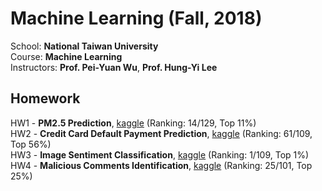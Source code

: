 # Machine Learning (Fall, 2018)
School: **National Taiwan University** <br>
Course: **Machine Learning** <br>
Instructors: **Prof. Pei-Yuan Wu**, **Prof. Hung-Yi Lee** <br>

## Homework
HW1 - **PM2.5 Prediction**, [kaggle](https://www.kaggle.com/c/ml2018fall-hw1/leaderboard) (Ranking: 14/129, Top 11%)<br>
HW2 - **Credit Card Default Payment Prediction**, [kaggle](https://www.kaggle.com/c/ml2018fall-hw2/leaderboard) (Ranking: 61/109, Top 56%)<br>
HW3 - **Image Sentiment Classification**, [kaggle](https://www.kaggle.com/c/ml2018fall-hw3/leaderboard) (Ranking: 1/109, Top 1%)<br>
HW4 - **Malicious Comments Identification**, [kaggle](https://www.kaggle.com/c/ml2018fall-hw4/leaderboard) (Ranking: 25/101, Top 25%)<br>
